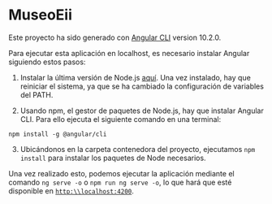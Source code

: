 # MuseoEii

Este proyecto ha sido generado con [Angular CLI](https://github.com/angular/angular-cli) version 10.2.0.

Para ejecutar esta aplicación en localhost, es necesario instalar Angular siguiendo estos pasos:

1. Instalar la última versión de Node.js [aquí](https://nodejs.org/en/download/). Una vez instalado, hay que reiniciar el sistema, ya que se ha cambiado la configuración de variables del PATH.

2. Usando npm, el gestor de paquetes de Node.js, hay que instalar Angular CLI. Para ello ejecuta el siguiente comando en una terminal:

`npm install -g @angular/cli`

3. Ubicándonos en la carpeta contenedora del proyecto, ejecutamos `npm install` para instalar los paquetes de Node necesarios.

Una vez realizado esto, podemos ejecutar la aplicación mediante el comando `ng serve -o` o `npm run ng serve -o`, lo que hará que esté disponible en [`http:\\localhost:4200`](`http://localhost:4200`).
